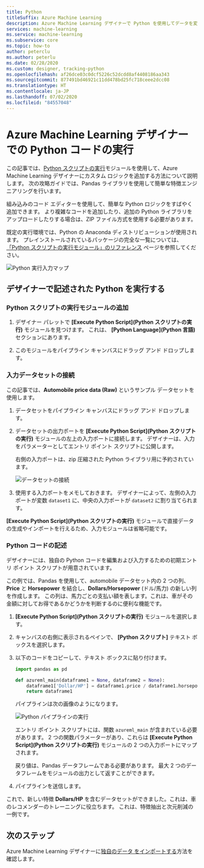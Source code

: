 ```yaml
---
title: Python
titleSuffix: Azure Machine Learning
description: Azure Machine Learning デザイナーで Python を使用してデータを変換する方法について説明します。
services: machine-learning
ms.service: machine-learning
ms.subservice: core
ms.topic: how-to
author: peterclu
ms.author: peterlu
ms.date: 02/28/2020
ms.custom: designer, tracking-python
ms.openlocfilehash: af26dce03c0dcf5226c52dcdd8af4408186aa343
ms.sourcegitcommit: 877491bd46921c11dd478bd25fc718ceee2dcc08
ms.translationtype: HT
ms.contentlocale: ja-JP
ms.lasthandoff: 07/02/2020
ms.locfileid: "84557048"
---
```

# <a name="execute-python-code-in-azure-machine-learning-designer"></a>Azure Machine Learning デザイナーでの Python コードの実行

この記事では、[Python スクリプトの実行](algorithm-module-reference/execute-python-script.md)モジュールを使用して、Azure Machine Learning デザイナーにカスタム ロジックを追加する方法について説明します。 次の攻略ガイドでは、Pandas ライブラリを使用して簡単な特徴エンジニアリングを行います。

組み込みのコード エディターを使用して、簡単な Python ロジックをすばやく追加できます。 より複雑なコードを追加したり、追加の Python ライブラリをアップロードしたりする場合は、ZIP ファイル方式を使用する必要があります。

既定の実行環境では、Python の Anaconda ディストリビューションが使用されます。 プレインストールされているパッケージの完全な一覧については、[「Python スクリプトの実行モジュール」のリファレンス](algorithm-module-reference/execute-python-script.md) ページを参照してください。

![Python 実行入力マップ](media/how-to-designer-python/execute-python-map.png)

## <a name="execute-python-written-in-the-designer"></a>デザイナーで記述された Python を実行する

### <a name="add-the-execute-python-script-module"></a>Python スクリプトの実行モジュールの追加

1. デザイナー パレットで **[Execute Python Script]\(Python スクリプトの実行\)** モジュールを見つけます。 これは、 **[Python Language]\(Python 言語\)** セクションにあります。

1. このモジュールをパイプライン キャンバスにドラッグ アンド ドロップします。

### <a name="connect-input-datasets"></a>入力データセットの接続

この記事では、**Automobile price data (Raw)** というサンプル データセットを使用します。 

1. データセットをパイプライン キャンバスにドラッグ アンド ドロップします。

1. データセットの出力ポートを **[Execute Python Script]\(Python スクリプトの実行\)** モジュールの左上の入力ポートに接続します。 デザイナーは、入力をパラメーターとしてエントリ ポイント スクリプトに公開します。
    
    右側の入力ポートは、zip 圧縮された Python ライブラリ用に予約されています。

    ![データセットの接続](media/how-to-designer-python/connect-dataset.png)
        

1. 使用する入力ポートをメモしておきます。 デザイナーによって、左側の入力ポートが変数 `dataset1` に、中央の入力ポートが `dataset2` に割り当てられます。 

**[Execute Python Script]\(Python スクリプトの実行\)** モジュールで直接データの生成やインポートを行えるため、入力モジュールは省略可能です。

### <a name="write-your-python-code"></a>Python コードの記述

デザイナーには、独自の Python コードを編集および入力するための初期エントリ ポイント スクリプトが用意されています。 

この例では、Pandas を使用して、automobile データセット内の 2 つの列、**Price** と **Horsepower** を結合し、**Dollars/Horsepower** (ドル/馬力) の新しい列を作成します。 この列は、馬力ごとの支払い額を表します。これは、車がその金額に対してお得であるかどうかを判断するのに便利な機能です。 

1. **[Execute Python Script]\(Python スクリプトの実行\)** モジュールを選択します。

1. キャンバスの右側に表示されるペインで、 **[Python スクリプト]** テキスト ボックスを選択します。

1. 以下のコードをコピーして、テキスト ボックスに貼り付けます。

    ```python
    import pandas as pd
    
    def azureml_main(dataframe1 = None, dataframe2 = None):
        dataframe1['Dollar/HP'] = dataframe1.price / dataframe1.horsepower
        return dataframe1
    ```
    パイプラインは次の画像のようになります。
    
    ![Python パイプラインの実行](media/how-to-designer-python/execute-python-pipeline.png)

    エントリ ポイント スクリプトには、関数 `azureml_main` が含まれている必要があります。 2 つの関数パラメーターがあり、これらは **[Execute Python Script]\(Python スクリプトの実行\)** モジュールの 2 つの入力ポートにマップされます。

    戻り値は、Pandas データフレームである必要があります。 最大 2 つのデータフレームをモジュールの出力として返すことができます。
    
1. パイプラインを送信します。

これで、新しい特徴 **Dollars/HP** を含むデータセットができました。これは、車のレコメンダーのトレーニングに役立ちます。 これは、特徴抽出と次元削減の一例です。 

## <a name="next-steps"></a>次のステップ

Azure Machine Learning デザイナーに[独自のデータ をインポートする](how-to-designer-import-data.md)方法を確認します。

